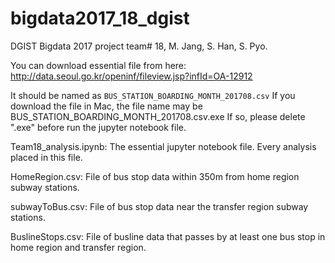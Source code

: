 # bigdata2017_18_dgist
DGIST Bigdata 2017 project team# 18, M. Jang, S. Han, S. Pyo.

You can download essential file from here:
http://data.seoul.go.kr/openinf/fileview.jsp?infId=OA-12912

It should be named as ``BUS_STATION_BOARDING_MONTH_201708.csv``
If you download the file in Mac, the file name may be BUS_STATION_BOARDING_MONTH_201708.csv.exe
If so, please delete ".exe" before run the jupyter notebook file.


Team18_analysis.ipynb: The essential jupyter notebook file. Every analysis placed in this file.

HomeRegion.csv: File of bus stop data within 350m from home region subway stations.

subwayToBus.csv: File of bus stop data near the transfer region subway stations.

BuslineStops.csv: File of busline data that passes by at least one bus stop in home region and transfer region.

